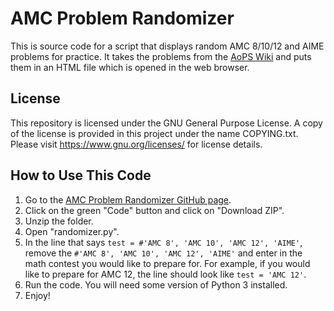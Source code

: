 # AMC Problem Randomizer

This is source code for a script that displays random AMC 8/10/12 and AIME problems for practice. It takes the problems from the [AoPS Wiki](https://artofproblemsolving.com/wiki/) and puts them in an HTML file which is opened in the web browser.

## License

This repository is licensed under the GNU General Purpose License. A copy of the license is provided in this project under the name COPYING.txt. Please visit https://www.gnu.org/licenses/ for license details.

## How to Use This Code
 1. Go to the [AMC Problem Randomizer GitHub page](https://github.com/anshgandhi4/AMC-Problem-Randomizer).
 2. Click on the green "Code" button and click on "Download ZIP".
 3. Unzip the folder.
 4. Open "randomizer.py".
 5. In the line that says ```test = #'AMC 8', 'AMC 10', 'AMC 12', 'AIME'```, remove the ```#'AMC 8', 'AMC 10', 'AMC 12', 'AIME'``` and enter in the math contest you would like to prepare for. For example, if you would like to prepare for AMC 12, the line should look like ```test = 'AMC 12'```.
 6. Run the code. You will need some version of Python 3 installed.
 7. Enjoy!
